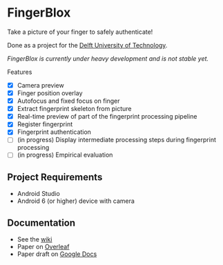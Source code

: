 # FingerBlox

Take a picture of your finger to safely authenticate!

Done as a project for the [Delft University of Technology](http://www.tudelft.nl/en/).

*FingerBlox is currently under heavy development and is not stable yet.*


Features

- [x] Camera preview
- [x] Finger position overlay
- [x] Autofocus and fixed focus on finger
- [x] Extract fingerprint skeleton from picture
- [x] Real-time preview of part of the fingerprint processing pipeline
- [x] Register fingerprint
- [x] Fingerprint authentication
- [ ] (in progress) Display intermediate processing steps during fingerprint processing
- [ ] (in progress) Empirical evaluation

Project Requirements
-----------------------
* Android Studio
* Android 6 (or higher) device with camera

Documentation
----------------
- See the [wiki](https://github.com/jorenham/fingerblox/wiki)
- Paper on [Overleaf](https://www.overleaf.com/read/rgfgshdnpkhr)
- Paper draft on [Google Docs](https://docs.google.com/document/d/1i00Jio3MYiEpwcIjN6dyZs8hsday0fpol-XJ1wp7EvA/edit?usp=sharing)
